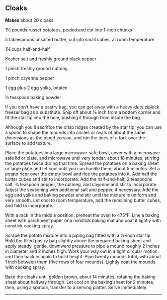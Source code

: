﻿## Cloaks

**Makes** about 20 cloaks

1½ pounds russet potatoes, peeled and cut into 1-inch chunks

5 tablespoons unsalted butter, cut into small cubes, at room temperature

1¼ cups half-and-half

Kosher salt and freshly ground black pepper

1 pinch freshly ground nutmeg

1 pinch cayenne pepper

1 egg plus 2 egg yolks, beaten

½ teaspoon baking powder

If you don't have a pastry bag, you can get away with a heavy-duty ziplock freezer bag as a substitute. Snip off about ⅜ inch from a bottom corner and fit the star tip into the hole, pushing it through from inside the bag.

Although you'll sacrifice the crisp ridges created by the star tip, you can use a spoon to shape the mounds into circles or ovals of about the same dimensions as the piped version, and run the tines of a fork over the surface to add texture.

Place the potatoes in a large microwave-safe bowl, cover with a microwave-safe lid or plate, and microwave until very tender, about 18 minutes, stirring the potatoes twice during that time. Spread the potatoes on a baking sheet or large plate and let cool until you can handle them, about 5 minutes. Set a potato ricer over the empty bowl and rice the potatoes into it. Add half the butter cubes and stir to incorporate. Add the half-and-half, 2 teaspoons salt, ¾ teaspoon pepper, the nutmeg, and cayenne and stir to incorporate. Adjust the seasoning with additional salt and pepper, if necessary. Add the egg and yolks and baking powder and stir until the mixture is uniform and very smooth. Let cool to room temperature, add the remaining butter cubes, and fold to incorporate.

With a rack in the middle position, preheat the oven to 475°F. Line a baking sheet with parchment paper or a nonstick baking mat and coat it lightly with nonstick cooking spray.

Scrape the potato mixture into a piping bag fitted with a ½-inch star tip. Hold the filled pastry bag slightly above the prepared baking sheet and apply steady, gentle, downward pressure to pipe a mound roughly 2 inches in diameter and 2 inches high. Work your way out in a tight circular motion, and then back in again to build height. Pipe twenty mounds total, with about 1 inch between them (five rows of four mounds). Lightly coat the mounds with cooking spray.

Bake the cloaks until golden brown, about 14 minutes, rotating the baking sheet about halfway through. Let cool on the baking sheet for 2 minutes, then, using a spatula, transfer to a serving platter. Serve immediately.

---

